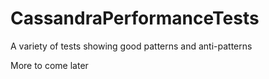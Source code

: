 # CassandraPerformanceTests
A variety of tests showing good patterns and anti-patterns


More to come later
